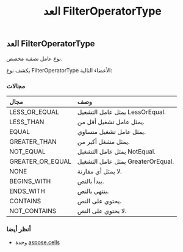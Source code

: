 ﻿---
title: العد FilterOperatorType
second_title: Aspose.Cells for Python via .NET API المراجع
description:
type: docs
weight: 2050
url: /ar/python-net/aspose.cells/filteroperatortype/
is_root: false
---
##  العد FilterOperatorType
نوع عامل تصفية مخصص.



يكشف نوع FilterOperatorType الأعضاء التالية:

###  مجالات
| مجال| وصف|
| :- | :- |
| LESS_OR_EQUAL | يمثل عامل التشغيل LessOrEqual.|
| LESS_THAN | يمثل عامل تشغيل أقل من.|
| EQUAL | يمثل عامل تشغيل متساوي.|
| GREATER_THAN | يمثل مشغل أكبر من.|
| NOT_EQUAL | يمثل عامل التشغيل NotEqual.|
| GREATER_OR_EQUAL | يمثل عامل التشغيل GreaterOrEqual.|
| NONE | لا يمثل أي مقارنة.|
| BEGINS_WITH | يبدأ بالنص.|
| ENDS_WITH |ينتهي بالنص.|
| CONTAINS | يحتوي على النص.|
| NOT_CONTAINS | لا يحتوي على النص.|



###  أنظر أيضا
* وحدة [aspose.cells](..)
